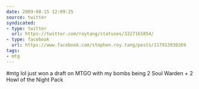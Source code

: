 ```yaml
---
date: 2009-08-15 12:09:25
source: twitter
syndicated:
- type: twitter
  url: https://twitter.com/roytang/statuses/3327165854/
- type: facebook
  url: https://www.facebook.com/stephen.roy.tang/posts/117913930269
tags:
- mtg
---
```


#mtg lol just won a draft on MTGO with my bombs being 2 Soul Warden + 2 Howl of the Night Pack